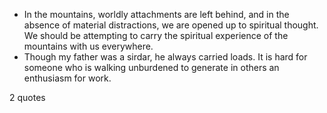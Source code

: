  - In the mountains, worldly attachments are left behind, and in the absence of material distractions, we are opened up to spiritual thought. We should be attempting to carry the spiritual experience of the mountains with us everywhere.
 - Though my father was a sirdar, he always carried loads. It is hard for someone who is walking unburdened to generate in others an enthusiasm for work.

2 quotes